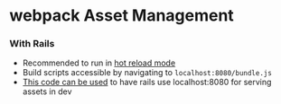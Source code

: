 # webpack Asset Management

### With Rails

* Recommended to run in [hot reload mode][1]
* Build scripts accessible by navigating to `localhost:8080/bundle.js`
* [This code can be used][2] to have rails use localhost:8080 for serving assets in dev  

[1]: http://webpack.github.io/docs/webpack-dev-server.html
[2]: ReactRailsAssetConfig